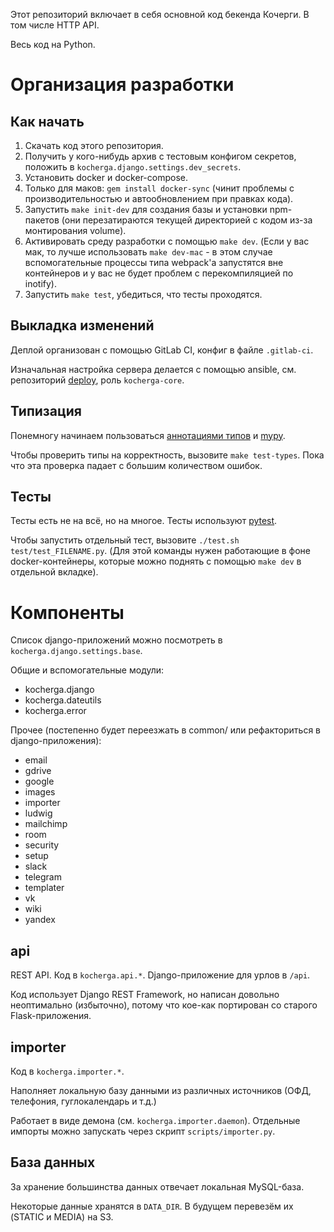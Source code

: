 Этот репозиторий включает в себя основной код бекенда Кочерги. В том числе HTTP API.

Весь код на Python.

# Организация разработки

## Как начать

1. Скачать код этого репозитория.
2. Получить у кого-нибудь архив с тестовым конфигом секретов, положить в `kocherga.django.settings.dev_secrets`.
3. Установить docker и docker-compose.
4. Только для маков: `gem install docker-sync` (чинит проблемы с производительностью и автообновлением при правках кода).
5. Запустить `make init-dev` для создания базы и установки npm-пакетов (они перезатираются текущей директорией с кодом из-за монтирования volume).
5. Активировать среду разработки с помощью `make dev`. (Если у вас мак, то лучше использовать `make dev-mac` - в этом случае вспомогательные процессы типа webpаck'а запустятся вне контейнеров и у вас не будет проблем с перекомпиляцией по inotify).
6. Запустить `make test`, убедиться, что тесты проходятся.

## Выкладка изменений

Деплой организован с помощью GitLab CI, конфиг в файле `.gitlab-ci`.

Изначальная настройка сервера делается с помощью ansible, см. репозиторий [deploy](https://gitlab.com/kocherga/code/deploy), роль `kocherga-core`.

## Типизация

Понемногу начинаем пользоваться [аннотациями типов](https://www.python.org/dev/peps/pep-0484/) и [mypy](http://mypy-lang.org/).

Чтобы проверить типы на корректность, вызовите `make test-types`. Пока что эта проверка падает с большим количеством ошибок.

## Тесты

Тесты есть не на всё, но на многое. Тесты используют [pytest](https://docs.pytest.org/en/latest/).

Чтобы запустить отдельный тест, вызовите `./test.sh test/test_FILENAME.py`. (Для этой команды нужен работающие в фоне docker-контейнеры, которые можно поднять с помощью `make dev` в отдельной вкладке).

# Компоненты

Список django-приложений можно посмотреть в `kocherga.django.settings.base`.

Общие и вспомогательные модули:
* kocherga.django
* kocherga.dateutils
* kocherga.error

Прочее (постепенно будет переезжать в common/ или рефакториться в django-приложения):
* email
* gdrive
* google
* images
* importer
* ludwig
* mailchimp
* room
* security
* setup
* slack
* telegram
* templater
* vk
* wiki
* yandex

## api

REST API. Код в `kocherga.api.*`. Django-приложение для урлов в `/api`.

Код использует Django REST Framework, но написан довольно неоптимально (избыточно), потому что кое-как портирован со старого Flask-приложения.

## importer

Код в `kocherga.importer.*`.

Наполняет локальную базу данными из различных источников (ОФД, телефония, гуглокалендарь и т.д.)

Работает в виде демона (см. `kocherga.importer.daemon`). Отдельные импорты можно запускать через скрипт `scripts/importer.py`.

## База данных

За хранение большинства данных отвечает локальная MySQL-база.

Некоторые данные хранятся в `DATA_DIR`. В будущем перевезём их (STATIC и MEDIA) на S3.
